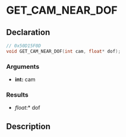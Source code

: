 # GET_CAM_NEAR_DOF

## Declaration
```cpp
// 0x50D15F0D
void GET_CAM_NEAR_DOF(int cam, float* dof);
```

### Arguments
- **int:** cam

### Results
- **float*:** dof

## Description

